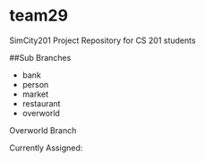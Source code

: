team29
======

SimCity201 Project Repository for CS 201 students

##Sub Branches

+ bank
+ person
+ market
+ restaurant
+ overworld

Overworld Branch

Currently Assigned:

